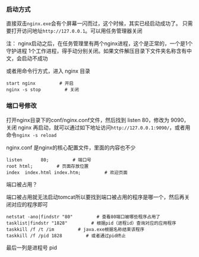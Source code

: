### 启动方式

直接双击`nginx.exe`会有个屏幕一闪而过，这个时候，其实已经启动成功了。 只需要打开访问地址`http://127.0.0.1`。可以用任务管理器关闭

注： nginx启动之后，在任务管理里有两个nginx进程，这个是正常的，一个是1个守护进程 1个工作进程，得手动分别关闭。如果文件解压目录下文件夹名称含有中文，会启动不成功

或者用命令行方式，进入 nginx 目录

```
start nginx         # 开启
nginx -s stop         # 关闭
```

### 端口号修改

打开nginx目录下的conf/nginx.conf文件，然后找到 listen 80，修改为 9090，关闭 nginx 再启动，就可以通过如下地址访问`http://127.0.0.1:9090/`，或者用命令`nginx -s reload` 

nginx.conf 是nginx的核心配置文件，里面的内容也不少

```
listen       80;         # 端口号
root html;         # 页面存放位置
index  index.html index.htm;         # 欢迎页面
```

端口被占用？

端口被占用就无法启动tomcat所以要找到端口被占用的程序是哪一个，然后再关闭对应的程序即可  

```
netstat -ano|findstr "80"         # 查看80端口被哪些程序占用了
tasklist|findstr "1828"         # 根据pid（进程id）查询对应的应用程序
taskkill /f /t /im         # java.exe根据名称结束该程序
taskkill /f /pid 1828         # 或者通过pid终止
```

最后一列是进程号 pid
